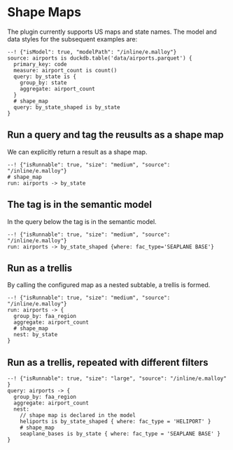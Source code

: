 
# Shape Maps

The plugin currently supports US maps and state names. The model and data styles for the subsequent examples are:

```malloy
--! {"isModel": true, "modelPath": "/inline/e.malloy"}
source: airports is duckdb.table('data/airports.parquet') {
  primary_key: code
  measure: airport_count is count()
  query: by_state is {
    group_by: state
    aggregate: airport_count
  }
  # shape_map
  query: by_state_shaped is by_state
}
```


## Run a query and tag the reusults as a shape map

We can explicitly return a result as a shape map.

```malloy
--! {"isRunnable": true, "size": "medium", "source": "/inline/e.malloy"}
# shape_map
run: airports -> by_state
```

## The tag is in the semantic model 

In the query below the tag is in the semantic model.

```malloy
--! {"isRunnable": true, "size": "medium", "source": "/inline/e.malloy"}
run: airports -> by_state_shaped {where: fac_type='SEAPLANE BASE'}
```


## Run as a trellis
By calling the configured map as a nested subtable, a trellis is formed.


```malloy
--! {"isRunnable": true, "size": "medium", "source": "/inline/e.malloy"}
run: airports -> {
  group_by: faa_region
  aggregate: airport_count
  # shape_map
  nest: by_state
}
```

## Run as a trellis, repeated with different filters

```malloy
--! {"isRunnable": true, "size": "large", "source": "/inline/e.malloy" }
query: airports -> {
  group_by: faa_region
  aggregate: airport_count
  nest:
    // shape map is declared in the model
    heliports is by_state_shaped { where: fac_type = 'HELIPORT' }
    # shape_map
    seaplane_bases is by_state { where: fac_type = 'SEAPLANE BASE' }
}
```
